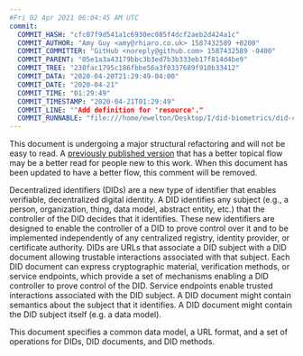 ```yaml
---
#Fri 02 Apr 2021 06:04:45 AM UTC
commit:
  COMMIT_HASH: "cfc07f9d541a1c6930ec085f4dcf2aeb2d424a1c"
  COMMIT_AUTHOR: "Amy Guy <amy@rhiaro.co.uk> 1587432589 +0200"
  COMMIT_COMMITTER: "GitHub <noreply@github.com> 1587432589 -0400"
  COMMIT_PARENT: "05e1a3a43179bbc3b3ed7b3b333eb17f814d4be9"
  COMMIT_TREE: "230fac1795c186fbbe56a3f0337689f910b33412"
  COMMIT_DATA: "2020-04-20T21:29:49-04:00"
  COMMIT_DATE: "2020-04-21"
  COMMIT_TIME: "01:29:49"
  COMMIT_TIMESTAMP: "2020-04-21T01:29:49"
  COMMIT_LINE: ""Add definition for 'resource'."
  COMMIT_RUNNABLE: "file:///home/ewelton/Desktop/I/did-biometrics/did-core-dataset/analysis/gitinfo/cfc07f9d541a1c6930ec085f4dcf2aeb2d424a1c/snapshot/index.html"
---
```


<section id="abstract">
<p class="issue">
This document is undergoing a major structural refactoring and will not be easy
to read. A <a href="https://www.w3.org/TR/2019/WD-did-core-20191209/">previously
published version</a> that has a better topical flow may be a better read for
people new to this work. When this document has been updated to have a
better flow, this comment will be removed.
    </p>
<p>
<a>Decentralized identifiers</a> (DIDs) are a new type of identifier that
enables verifiable, decentralized digital identity. A <a>DID</a> identifies
any subject (e.g., a person, organization, thing, data model, abstract entity, etc.)
that the controller of the <a>DID</a> decides that it 
identifies. These new identifiers are designed to enable the controller 
of a <a>DID</a> to prove control over it and to be implemented independently 
of any centralized registry, identity provider, or certificate authority. 
<a>DID</a>s are URLs that associate a <a>DID subject</a> with a 
<a>DID document</a> allowing trustable interactions associated with that subject. 
Each <a>DID document</a> can express cryptographic material, verification methods, 
or <a>service endpoints</a>, which provide a set of mechanisms enabling a 
<a>DID controller</a> to prove control of the <a>DID</a>. <a>Service 
endpoints</a> enable trusted interactions associated with the <a>DID 
subject</a>. A <a>DID document</a> might contain semantics about the subject 
that it identifies. A <a>DID document</a> might contain the <a>DID subject</a> 
itself (e.g. a data model).
    </p>
<p>
This document specifies a common data model, a URL format, and a set of
operations for <a>DIDs</a>, <a>DID documents</a>, and <a>DID methods</a>.
    </p>
</section>
